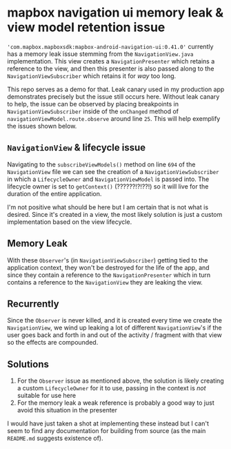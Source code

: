 # mapbox navigation ui memory leak & view model retention issue

`'com.mapbox.mapboxsdk:mapbox-android-navigation-ui:0.41.0'` currently has a memory leak issue stemming from the `NavigationView.java` implementation. This view creates a `NavigationPresenter` which retains a reference to the view, and then this presenter is also passed along to the `NavigationViewSubscriber` which retains it for _way_ too long. 

This repo serves as a demo for that. Leak canary used in my production app demonstrates precisely but the issue still occurs here. Without leak canary to help, the issue can be observed by placing breakpoints in `NavigationViewSubscriber` inside of the `onChanged` method of `navigationViewModel.route.observe` around line `25`. This will help exemplify the issues shown below. 

## `NavigationView` & lifecycle issue
Navigating to the `subscribeViewModels()` method on line `694` of the `NavigationView` file we can see the creation of a `NavigationViewSubscriber` in which a `LifecycleOwner` and `NavigationViewModel` is passed into. The lifecycle owner is set to `getContext()` (??????!?!??!) so it will live for the duration of the entire application. 

I'm not positive what should be here but I am certain that is not what is desired. Since it's created in a view, the most likely solution is just a custom implementation based on the view lifecycle. 

## Memory Leak
With these `Observer`'s (in `NavigationViewSubscriber`) getting tied to the application context, they won't be destroyed for the life of the app, and since they contain a reference to the `NavigationPresenter` which in turn contains a reference to the `NavigationView` they are leaking the view.

## Recurrently
Since the `Observer` is never killed, and it is created every time we create the `NavigationView`, we wind up leaking a lot of different `NavigationView`'s if the user goes back and forth in and out of the activity / fragment with that view so the effects are compounded.

## Solutions
1. For the `Observer` issue as mentioned above, the solution is likely creating a custom `LifecycleOwner` for it to use, passing in the context is _not_ suitable for use here
2. For the memory leak a weak reference is probably a good way to just avoid this situation in the presenter

I would have just taken a shot at implementing these instead but I can't seem to find any documentation for building from source (as the main `README.md` suggests existence of).
